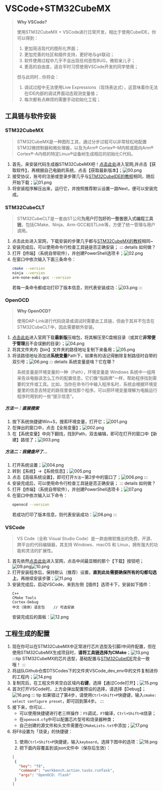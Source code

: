 # VSCode+STM32CubeMX
> **Why VSCode?**
> 
> 使用STM32CubeMX + VSCode进行日常开发，相比于使用CubeIDE，你可以得到：
> 1. 更加简洁现代的图形化界面；
> 2. 更加完善的社区和插件支持，更好地与git联动；
> 3. 软件使用过程中几乎不会出现任何恶性BUG，微软亲儿子；
> 4. 更高的自由度，适合平时习惯使用VSCode开发的同学使用；
> 
> 但与此同时...你将会：
> 1. 调试过程中无法使用Live Expressions（现场表达式），这意味着你无法在IDE内部的调试界面动态观测变量值；
> 2. 每次都有点麻烦的需要手动初始化工程；

## 工具链与软件安装

### STM32CubeMX

> STM32CubeMX是一种图形工具，通过分步过程可以非常轻松地配置STM32微控制器和微处理器，以及为Arm® Cortex®-M内核或面向Arm® Cortex®-A内核的特定Linux®设备树生成相应的初始化C代码。

1. 首先，来安装代码生成器STM32CubeMX吧！[点击此处](https://www.st.com.cn/zh/development-tools/stm32cubemx.html)进入官网,并点击【获取软件】，再根据自己电脑的系统，点击【获取最新版本】；![00.png](../../../images/IDE/VSCode/00.png)
2. 接受协议，账号的注册或登录步骤几乎与[STM32CubeIDE的教程](/教程/正文/IDE/STM32CubeIDE.md)相同，随后开始下载；![01.png](../../../images/IDE/VSCode/01.png)
3. 将安装程序解压出来，运行它，并按照推荐默认设置一路Next，便可以安装完成。

### STM32CubeCLT

> STM32CubeCLT是一套由ST公司**为用户打包好的一整套嵌入式编程工具链**，包括CMake、Ninja、Arm-GCC和STLink等，方便了统一管理与用户调用。

1. 点击此处进入官网，下载安装的步骤几乎都与[STM32CubeMX的教程](/教程/正文/IDE/VSCode#stm32cubemx)相同~
2. 安装完成后，可以使用命令行检查工具链是否正确安装；
::: details 如何做？
1. 打开【终端】（系统自带软件），并创建PowerShell选项卡；![02.png](../../../images/IDE/VSCode/02.png)
2. 在窗口中依次输入下面三条命令：
    ```sh
    cmake --version
    ninja --version
    arm-none-eabi-gcc --version
    ```
    若每一条命令都成功打印了版本信息，则代表安装成功：![03.png](../../../images/IDE/VSCode/03.png)
:::

### OpenOCD

> **Why OpenOCD?**
> 
> 使用DAP-Link进行代码烧录或调试时需要此工具链，但由于其并不包含在STM32CubeCLT中，因此需要额外安装。

1. [点击此处](https://gnutoolchains.com/arm-eabi/openocd/)进入官网下载**最新版**压缩包，将其解压至C盘根目录（或其它**非常便于管理**且不会误删的目录）；![04.png](../../../images/IDE/VSCode/04.png)
2. 将其文件夹内【bin】文件夹的路径地址复制下来备用；![05.png](../../../images/IDE/VSCode/05.png)
3. 将该路径地址添加进**系统变量**Path下，如果有的话记得删除复制路径时自带的双引号；![06.png](../../../images/IDE/VSCode/06.png)
::: details 系统变量是啥？它在哪？

> 系统变量是环境变量的一种（Path），环境变量是 Windows 系统中一组用来告诉电脑该怎么工作的配置信息，它们像“指路牌”一样，帮助程序找到需要的文件或工具。比如，当你在命令行中输入程序名时，系统会根据环境变量里的信息去特定的路径里查找那个程序。可以把环境变量理解为电脑运行程序时用到的一些“提示信息”。

##### 方法一：直接搜索

1. 按下系统快捷键Win+S，搜索环境变量，打开它；![001.png](../../../images/IDE/VSCode/001.png)
2. 在弹出的窗口中，点击【全局变量】；![002.png](../../../images/IDE/VSCode/002.png)
3. 在【系统变量】中向下翻找，找到Path，双击编辑，即可在打开的窗口中【新建】路径了；![003.png](../../../images/IDE/VSCode/003.png)

##### 方法二：我键盘坏了...

1. 打开系统设置；![004.png](../../../images/IDE/VSCode/004.png)
2. 转到【系统】→【系统信息】；![005.png](../../../images/IDE/VSCode/005.png)
3. 点击【高级系统设置】，即可打开`方法一`第2步中的窗口了；![006.png](../../../images/IDE/VSCode/006.png)
:::
4. 安装完成后，可以使用命令行检查工具链是否正确安装；
::: details 如何做？
1. 打开【终端】（系统自带软件），并创建PowerShell选项卡；![07.png](../../../images/IDE/VSCode/07.png)
2. 在窗口中依次输入以下命令：
    ```sh
    openocd --version
    ```
   若成功打印了版本信息，则代表安装成功：![08.png](../../../images/IDE/VSCode/08.png)
:::

### VSCode

> VS Code（全称 Visual Studio Code）是一款由微软推出的免费、开源、跨平台的代码编辑器，其支持 Windows、macOS 和 Linux，拥有强大的功能和灵活的扩展性。

1. 首先依然[点击此处](https://code.visualstudio.com/)进入官网，点击中间最显眼的那个【下载】按钮吧；![09.png](../../../images/IDE/VSCode/09.png)![10.png](../../../images/IDE/VSCode/10.png)
2. 打开安装程序后，保持默认（推荐）设置，**直到此处需要确保所有的勾都勾选上**，再继续安装步骤；![11.png](../../../images/IDE/VSCode/11.png)
3. 安装完成后，启动VSCode，来到左侧【插件】选项卡下，安装如下插件：
   ```
   C++
   CMake Tools
   Cortex-Debug
   中文（简体）语言包    // 可选安装
   ```
   安装完成后的面板：![12.png](../../../images/IDE/VSCode/12.png)

## 工程生成的配置

1. 现在你可以在STM32CubeMX中正常进行芯片选型及引脚/中间件配置，但在使用STM32CubeMX生成项目时，**请将工具链选择为CMake**；![13.png](../../../images/IDE/VSCode/13.png)
:::tip
STM32CubeMX的芯片选型，基础配置与[STM32CubeIDE](/教程/正文/IDE/STM32CubeIDE#项目基本配置)完全一致哦！
:::
2. 将战队Github仓库DTSCodes下的文件夹VSCode_dev_env中的文件复制进你的工程内；![14.png](../../../images/IDE/VSCode/14.png)
3. 复制完后，在工程文件夹空白区域内**右键**，选择【通过Code打开】；![15.png](../../../images/IDE/VSCode/15.png)
4. 首次打开VSCode时，上方会弹出配置预设的选择，请选择【Debug】；![16.png](../../../images/IDE/VSCode/16.png)
::: tip
如果错过了第4步，请使用`Ctrl+Shift+P`快捷键，输入`cmake: select configure preset`，即可回到第4步。
:::
5. 接下来，你可以...
   - 可以使用快捷键进行老三样操作：`F5`调试，`F7`编译，`Ctrl+Shift+B`烧录；
   - 在`openocd.cfg`中可以配置芯片型号和烧录器种类；
   - 自己创建的源文件和头文件需要在`CMakeLists.txt`中添加；![17.png](../../../images/IDE/VSCode/17.png)
6. <Badge type="warning" text="可选步骤" />将F8设置为「烧录」的快捷键：
   1. 使用`Ctrl+Shift+P`快捷键，输入`keyboard`，选择下图中的选项：![18.png](../../../images/IDE/VSCode/18.png)
   2. 把下面内容覆盖到该json文件中（保存后生效）：
   ```json
   [
    {
      "key": "f8",
      "command": "workbench.action.tasks.runTask",
      "args": "OpenOCD: flash"
    }
   ]
   ```
